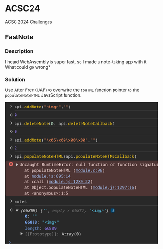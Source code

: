 # ACSC24

ACSC 2024 Challenges

## FastNote

### Description

I heard WebAssembly is super fast, so I made a note-taking app with it. What could go wrong?

### Solution

Use After Free (UAF) to overwrite the `toHTML` function pointer to the `populateNoteHTML` JavaScript function.

![](./1.png)